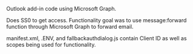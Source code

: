 Outlook add-in code using Microsoft Graph. 

Does SS0 to get access.
Functionality goal was to use message:forward function through Microsoft Graph to forward email.

manifest.xml, .ENV, and fallbackauthdialog.js contain Client ID as well as scopes being used for functionality.

